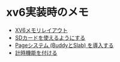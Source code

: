 # xv6実装時のメモ

- [XV6メモリレイアウト](memlayout.md)
- [SDカードを使えるようにする](sdcard.md)
- [Pageシステム (BuddyとSlab) を導入する](page.md)
- [計時機能を付ける](time.md)

